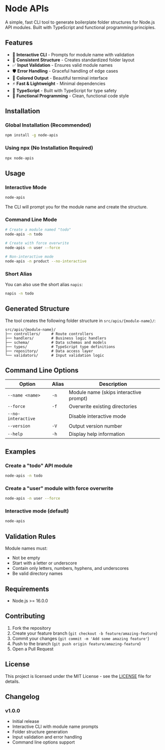 # Node APIs

A simple, fast CLI tool to generate boilerplate folder structures for Node.js API modules. Built with TypeScript and functional programming principles.

## Features

- 🚀 **Interactive CLI** - Prompts for module name with validation
- 📁 **Consistent Structure** - Creates standardized folder layout
- ✅ **Input Validation** - Ensures valid module names
- 🛡️ **Error Handling** - Graceful handling of edge cases
- 🎨 **Colored Output** - Beautiful terminal interface
- ⚡ **Fast & Lightweight** - Minimal dependencies
- 🔧 **TypeScript** - Built with TypeScript for type safety
- 🎯 **Functional Programming** - Clean, functional code style

## Installation

### Global Installation (Recommended)

```bash
npm install -g node-apis
```

### Using npx (No Installation Required)

```bash
npx node-apis
```

## Usage

### Interactive Mode

```bash
node-apis
```

The CLI will prompt you for the module name and create the structure.

### Command Line Mode

```bash
# Create a module named "todo"
node-apis -n todo

# Create with force overwrite
node-apis -n user --force

# Non-interactive mode
node-apis -n product --no-interactive
```

### Short Alias

You can also use the short alias `napis`:

```bash
napis -n todo
```

## Generated Structure

The tool creates the following folder structure in `src/apis/{module-name}/`:

```
src/apis/{module-name}/
├── controllers/     # Route controllers
├── handlers/        # Business logic handlers
├── schema/          # Data schemas and models
├── types/           # TypeScript type definitions
├── repository/      # Data access layer
└── validators/      # Input validation logic
```

## Command Line Options

| Option | Alias | Description |
|--------|-------|-------------|
| `--name <name>` | `-n` | Module name (skips interactive prompt) |
| `--force` | `-f` | Overwrite existing directories |
| `--no-interactive` | | Disable interactive mode |
| `--version` | `-V` | Output version number |
| `--help` | `-h` | Display help information |

## Examples

### Create a "todo" API module
```bash
node-apis -n todo
```

### Create a "user" module with force overwrite
```bash
node-apis -n user --force
```

### Interactive mode (default)
```bash
node-apis
```

## Validation Rules

Module names must:
- Not be empty
- Start with a letter or underscore
- Contain only letters, numbers, hyphens, and underscores
- Be valid directory names

## Requirements

- Node.js >= 16.0.0

## Contributing

1. Fork the repository
2. Create your feature branch (`git checkout -b feature/amazing-feature`)
3. Commit your changes (`git commit -m 'Add some amazing feature'`)
4. Push to the branch (`git push origin feature/amazing-feature`)
5. Open a Pull Request

## License

This project is licensed under the MIT License - see the [LICENSE](LICENSE) file for details.

## Changelog

### v1.0.0
- Initial release
- Interactive CLI with module name prompts
- Folder structure generation
- Input validation and error handling
- Command line options support
